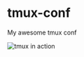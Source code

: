 tmux-conf
=========

My awesome tmux conf

![tmux in action](https://p.twimg.com/AsBUW1bCEAA4jx9.jpg)
